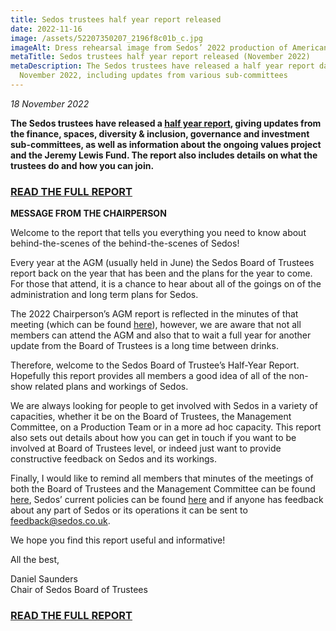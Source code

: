 ```yaml
---
title: Sedos trustees half year report released
date: 2022-11-16
image: /assets/52207350207_2196f8c01b_c.jpg
imageAlt: Dress rehearsal image from Sedos’ 2022 production of American Idiot
metaTitle: Sedos trustees half year report released (November 2022)
metaDescription: The Sedos trustees have released a half year report dated
  November 2022, including updates from various sub-committees
---
```

*18 November 2022*

**The Sedos trustees have released a [half year report](https://docs.google.com/document/d/15CiRAtINaSxgXW-H07QKLPUdVdWViNmA/edit), giving updates from the finance, spaces, diversity & inclusion, governance and investment sub-committees, as well as information about the ongoing values project and the Jeremy Lewis Fund. The report also includes details on what the trustees do and how you can join.**

### **[READ THE FULL REPORT](https://docs.google.com/document/d/15CiRAtINaSxgXW-H07QKLPUdVdWViNmA/edit)**

**MESSAGE FROM THE CHAIRPERSON**

Welcome to the report that tells you everything you need to know about behind-the-scenes of the behind-the-scenes of Sedos!

Every year at the AGM (usually held in June) the Sedos Board of Trustees report back on the year that has been and the plans for the year to come. For those that attend, it is a chance to hear about all of the goings on of the administration and long term plans for Sedos. 

The 2022 Chairperson’s AGM report is reflected in the minutes of that meeting (which can be found [here](https://drive.google.com/drive/folders/13fa6XEho_8j5tAyxQX0wwuJ5HXOcRmjZ)), however, we are aware that not all members can attend the AGM and also that to wait a full year for another update from the Board of Trustees is a long time between drinks. 

Therefore, welcome to the Sedos Board of Trustee’s Half-Year Report. Hopefully this report provides all members a good idea of all of the non-show related plans and workings of Sedos. 

We are always looking for people to get involved with Sedos in a variety of capacities, whether it be on the Board of Trustees, the Management Committee, on a Production Team or in a more ad hoc capacity. This report also sets out details about how you can get in touch if you want to be involved at Board of Trustees level, or indeed just want to provide constructive feedback on Sedos and its workings.

Finally, I would like to remind all members that minutes of the meetings of both the Board of Trustees and the Management Committee can be found [here](https://www.sedos.co.uk/about/how-we-operate), Sedos’ current policies can be found [here](https://www.sedos.co.uk/policies) and if anyone has feedback about any part of Sedos or its operations it can be sent to [feedback@sedos.co.uk](mailto:feedback@sedos.co.uk).     

We hope you find this report useful and informative! 

All the best,

Daniel Saunders\
Chair of Sedos Board of Trustees

### **[READ THE FULL REPORT](https://docs.google.com/document/d/15CiRAtINaSxgXW-H07QKLPUdVdWViNmA/edit)**